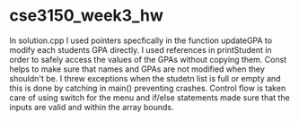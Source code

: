 # cse3150_week3_hw
In solution.cpp I used pointers specfically in the function updateGPA to modify each students GPA directly. I used references in printStudent in order to safely access the values of the GPAs without copying them. Const helps to make sure that names and GPAs are not modified when they shouldn't be. I threw exceptions when the studetn list is full or empty and this is done by catching in main() preventing crashes. Control flow is taken care of using switch for the menu and if/else statements made sure that the inputs are valid and within the array bounds.
